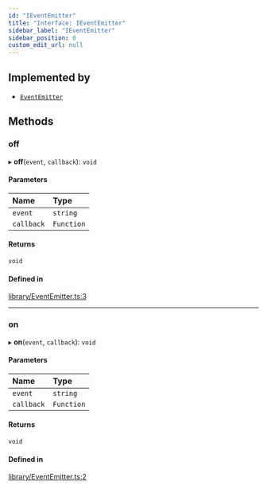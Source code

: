 ```yaml
---
id: "IEventEmitter"
title: "Interface: IEventEmitter"
sidebar_label: "IEventEmitter"
sidebar_position: 0
custom_edit_url: null
---
```


## Implemented by

- [`EventEmitter`](../classes/EventEmitter.md)

## Methods

### off

▸ **off**(`event`, `callback`): `void`

#### Parameters

| Name | Type |
| :------ | :------ |
| `event` | `string` |
| `callback` | `Function` |

#### Returns

`void`

#### Defined in

[library/EventEmitter.ts:3](https://github.com/sergio-lucas/webCamProcessor/blob/e78be59/src/library/EventEmitter.ts#L3)

___

### on

▸ **on**(`event`, `callback`): `void`

#### Parameters

| Name | Type |
| :------ | :------ |
| `event` | `string` |
| `callback` | `Function` |

#### Returns

`void`

#### Defined in

[library/EventEmitter.ts:2](https://github.com/sergio-lucas/webCamProcessor/blob/e78be59/src/library/EventEmitter.ts#L2)
